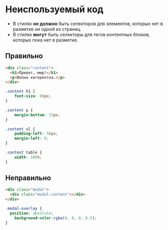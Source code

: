 # Неиспользуемый код

- В стилях **не должно** быть селекторов для элементов, которых нет в разметке ни одной из страниц.
- В стилях **могут** быть селекторы для тегов контентных блоков, которых пока нет в разметке.

## Правильно

```html
<div class="content">
  <h1>Привет, мир!</h1>
  <p>Волна когерентна.</p>
</div>
```

```css
.content h1 {
	font-size: 60px;
}

.content p {
	margin-bottom: 15px;
}

.content ul {
	padding-left: 50px;
	margin-left: 0;
}

.content table {
	width: 100%;
}
```

## Неправильно

```html
<div class="modal">
  <div class="modal-content"></div>
</div>
```

```css
.modal-overlay {
  position: absolute;
	background-color:rgba(0, 0, 0, 0.5);
}
```
